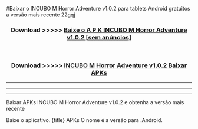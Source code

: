 #Baixar o INCUBO M Horror Adventure v1.0.2   para tablets Android gratuitos a versão mais recente 22gqj


<div align="center">
<h3>Download >>>>> <a href="https://pt-web.web.app/?pt= INCUBO M Horror Adventure v1.0.2 ">Baixe o A P K INCUBO M Horror Adventure v1.0.2  [sem anúncios]</a></h3><br>

<h3>Download >>>>> <a href="https://pt-web.web.app/?pt= INCUBO M Horror Adventure v1.0.2 ">INCUBO M Horror Adventure v1.0.2  Baixar APKs</a></h3>
</div>

----------------------------------------------------------

----------------------------------------------------------

----------------------------------------------------------

Baixar APKs INCUBO M Horror Adventure v1.0.2  e obtenha a versão mais recente

Baixe o aplicativo. {title} APKs O nome é a versão para .Android.


